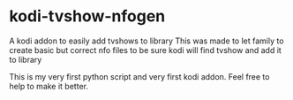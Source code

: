 # kodi-tvshow-nfogen
A kodi addon to easily add tvshows to library
This was made to let family to create basic but correct nfo files to be sure kodi will find tvshow and add it to library 

This is my very first python script and very first kodi addon. Feel free to help to make it better.
